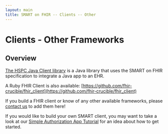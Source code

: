 ```yaml
---
layout: main
title: SMART on FHIR -- Clients -- Other
---
```


# Clients - Other Frameworks

## Overview

[The HSPC Java Client library](https://healthservices.atlassian.net/wiki/display/HSPC/HSPC+Java+Client+Library) is a Java library that uses the SMART on FHIR specification to integrate a Java app to an EHR.

A Ruby FHIR Client is also available: [https://github.com/fhir-crucible/fhir_client](https://github.com/fhir-crucible/fhir_client)

If you build a FHIR client or know of any other available frameworks, please [contact us](https://smarthealthit.org/an-app-platform-for-healthcare/contact-us/) to add them here!  

If you would like to build your own SMART client, you may want to take a look at our [Simple Authorization App Tutorial]({{site.baseurl}}tutorials/authorization) for an idea about how to get started.
